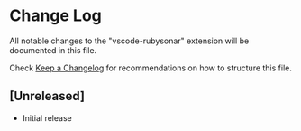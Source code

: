 # Change Log

All notable changes to the "vscode-rubysonar" extension will be documented in this file.

Check [Keep a Changelog](http://keepachangelog.com/) for recommendations on how to structure this file.

## [Unreleased]

- Initial release